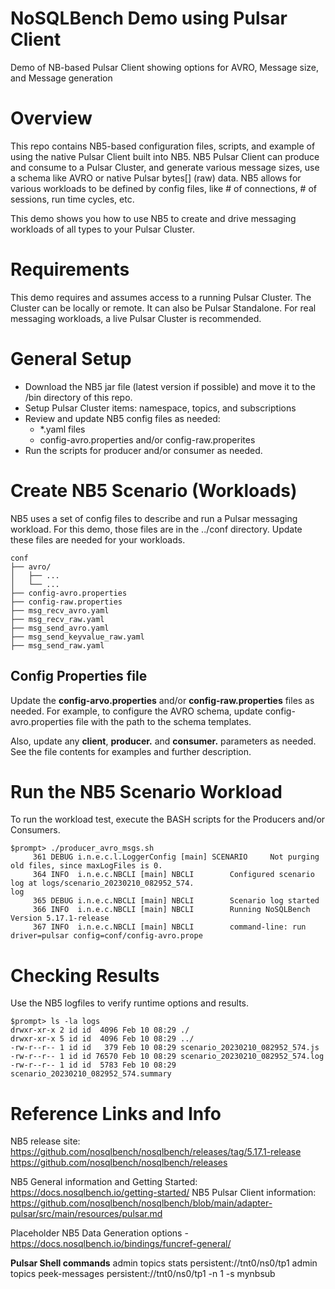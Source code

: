 # NoSQLBench Demo using Pulsar Client
Demo of NB-based Pulsar Client showing options for AVRO, Message size, and Message generation 

# Overview
This repo contains NB5-based configuration files, scripts, and example of using the native Pulsar Client built into NB5.  NB5 Pulsar Client can produce and consume to a Pulsar Cluster, and generate various message sizes, use a schema like AVRO or native Pulsar bytes[] (raw) data.  NB5 allows for various workloads to be defined by config files, like # of connections, # of sessions, run time cycles, etc.

This demo shows you how to use NB5 to create and drive messaging workloads of all types to your Pulsar Cluster.

# Requirements
This demo requires and assumes access to a running Pulsar Cluster.  The Cluster can be locally or remote.  It can also be Pulsar Standalone.  For real messaging workloads, a live Pulsar Cluster is recommended.

# General Setup 

* Download the NB5 jar file (latest version if possible) and move it to the /bin directory of this repo.
* Setup Pulsar Cluster items:  namespace, topics, and subscriptions
* Review and update NB5 config files as needed:
  * *.yaml files
  * config-avro.properties and/or config-raw.properites
* Run the scripts for producer and/or consumer as needed.

# Create NB5 Scenario (Workloads)

NB5 uses a set of config files to describe and run a Pulsar messaging workload.  For this demo, those files are in the ../conf directory.  Update these files are needed for your workloads.

```
conf
├── avro/
│   ├── ...
│   └── ...
├── config-avro.properties
├── config-raw.properties
├── msg_recv_avro.yaml
├── msg_recv_raw.yaml
├── msg_send_avro.yaml
├── msg_send_keyvalue_raw.yaml
├── msg_send_raw.yaml
```
## Config Properties file
Update the **config-arvo.properties** and/or **config-raw.properties** files as needed.  For example, to configure the AVRO schema, update config-avro.properties file with the path to the schema templates.  

Also, update any **client**, **producer.** and **consumer.** parameters as needed.  See the file contents for examples and further description.

# Run the NB5 Scenario Workload

To run the workload test, execute the BASH scripts for the Producers and/or Consumers.
```
$prompt> ./producer_avro_msgs.sh
     361 DEBUG i.n.e.c.l.LoggerConfig [main] SCENARIO     Not purging old files, since maxLogFiles is 0.
     364 INFO  i.n.e.c.NBCLI [main] NBCLI        Configured scenario log at logs/scenario_20230210_082952_574.
log
     365 DEBUG i.n.e.c.NBCLI [main] NBCLI        Scenario log started
     366 INFO  i.n.e.c.NBCLI [main] NBCLI        Running NoSQLBench Version 5.17.1-release
     367 INFO  i.n.e.c.NBCLI [main] NBCLI        command-line: run driver=pulsar config=conf/config-avro.prope
```
# Checking Results 

Use the NB5 logfiles to verify runtime options and results.  
```
$prompt> ls -la logs
drwxr-xr-x 2 id id  4096 Feb 10 08:29 ./
drwxr-xr-x 5 id id  4096 Feb 10 08:29 ../
-rw-r--r-- 1 id id   379 Feb 10 08:29 scenario_20230210_082952_574.js
-rw-r--r-- 1 id id 76570 Feb 10 08:29 scenario_20230210_082952_574.log
-rw-r--r-- 1 id id  5783 Feb 10 08:29 scenario_20230210_082952_574.summary
```
# Reference Links and Info
NB5 release site: https://github.com/nosqlbench/nosqlbench/releases/tag/5.17.1-release
https://github.com/nosqlbench/nosqlbench/releases

NB5 General information and Getting Started:  https://docs.nosqlbench.io/getting-started/
NB5 Pulsar Client information: https://github.com/nosqlbench/nosqlbench/blob/main/adapter-pulsar/src/main/resources/pulsar.md


Placeholder NB5 Data Generation options - https://docs.nosqlbench.io/bindings/funcref-general/

**Pulsar Shell commands** 
admin topics stats persistent://tnt0/ns0/tp1
admin topics peek-messages persistent://tnt0/ns0/tp1 -n 1 -s mynbsub